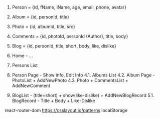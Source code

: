 1. Person = {id, fName, lName, age, email, phone, avatar}
2. Album = {id, personId, title}
3. Photo = {id, albumId, title, src}
4. Comments = {id, photoId, personId (Author), title, body}
5. Blog = {id, personId, title, short, body, like, dislike}

1. Home - ...
2. Persons List
3. Person Page - Show info, Edit Info
4.1. Albums List
4.2. Album Page - PhotoList + AddNewPhoto
4.3. Photo + CommentsList + AddNewComment
5. BlogList - (title+short) + show(like-dislike) + AddNewBlogRecord
5.1. BlogRecord - Title + Body + Like-Dislike
   

react-router-dom
https://csslayout.io/patterns
localStorage
